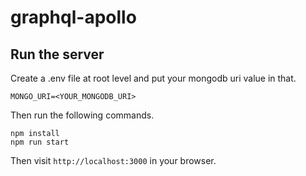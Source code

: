 # graphql-apollo

## Run the server

Create a .env file at root level and put your mongodb uri value in that.

```
MONGO_URI=<YOUR_MONGODB_URI>
```

Then run the following commands.

```
npm install
npm run start
```

Then visit ``http://localhost:3000`` in your browser.